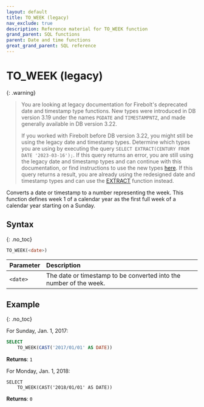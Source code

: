 ```yaml
---
layout: default
title: TO_WEEK (legacy)
nav_exclude: true
description: Reference material for TO_WEEK function
grand_parent: SQL functions
parent: Date and time functions
great_grand_parent: SQL reference
---
```


# TO\_WEEK (legacy)

{: .warning}
  >You are looking at legacy documentation for Firebolt's deprecated date and timestamp type functions.
  >New types were introduced in DB version 3.19 under the names `PGDATE` and `TIMESTAMPNTZ`, and made generally available in DB version 3.22.
  >
  >If you worked with Firebolt before DB version 3.22, you might still be using the legacy date and timestamp types.
  >Determine which types you are using by executing the query `SELECT EXTRACT(CENTURY FROM DATE '2023-03-16');`.
  >If this query returns an error, you are still using the legacy date and timestamp types and can continue with this documentation, or find instructions to use the new types [here](../../release-notes/release-notes-archive.html#db-version-322).
  >If this query returns a result, you are already using the redesigned date and timestamp types and can use the [EXTRACT](./extract-new.md) function instead.

Converts a date or timestamp to a number representing the week. This function defines week 1 of a calendar year as the first full week of a calendar year starting on a Sunday.

## Syntax
{: .no_toc}

```sql
TO_WEEK(<date>)
```

| Parameter | Description                                                        |
| :--------- | :------------------------------------------------------------------ |
| `<date>`  | The date or timestamp to be converted into the number of the week. |

## Example
{: .no_toc}

For Sunday, Jan. 1,  2017:&#x20;

```sql
SELECT
    TO_WEEK(CAST('2017/01/01' AS DATE))
```

**Returns**: `1`

For Monday, Jan. 1, 2018:&#x20;

```
SELECT
    TO_WEEK(CAST('2018/01/01' AS DATE))
```

**Returns**: `0`
